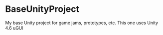BaseUnityProject
===================

My base Unity project for game jams, prototypes, etc. This one uses Unity 4.6 uGUI
